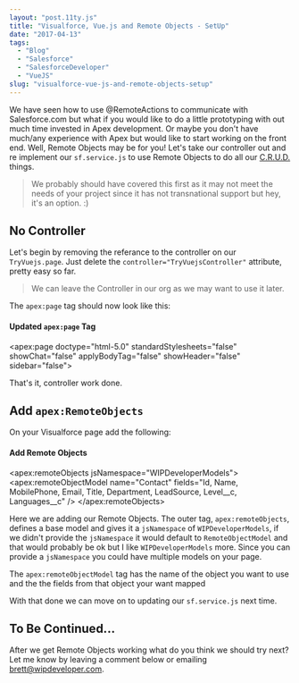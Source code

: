 ```yaml
---
layout: "post.11ty.js"
title: "Visualforce, Vue.js and Remote Objects - SetUp"
date: "2017-04-13"
tags: 
  - "Blog"
  - "Salesforce"
  - "SalesforceDeveloper"
  - "VueJS"
slug: "visualforce-vue-js-and-remote-objects-setup"
---
```


We have seen how to use @RemoteActions to communicate with Salesforce.com but what if you would like to do a little prototyping with out much time invested in Apex development. Or maybe you don't have much/any experience with Apex but would like to start working on the front end. Well, Remote Objects may be for you! Let's take our controller out and re implement our `sf.service.js` to use Remote Objects to do all our [C.R.U.D.](https://en.wikipedia.org/wiki/Create,_read,_update_and_delete) things.

> We probably should have covered this first as it may not meet the needs of your project since it has not transnational support but hey, it's an option. :)

## No Controller

Let's begin by removing the referance to the controller on our `TryVuejs.page`. Just delete the `controller="TryVuejsController"` attribute, pretty easy so far.

> We can leave the Controller in our org as we may want to use it later.

The `apex:page` tag should now look like this:

#### Updated `apex:page` Tag

<apex:page 
  doctype="html-5.0" 
  standardStylesheets="false" 
  showChat="false" 
  applyBodyTag="false" 
  showHeader="false" 
  sidebar="false">

That's it, controller work done.

## Add `apex:RemoteObjects`

On your Visualforce page add the following:

#### Add Remote Objects

<apex:remoteObjects jsNamespace="WIPDeveloperModels">
  <apex:remoteObjectModel 
    name="Contact" 
    fields="Id, Name, MobilePhone, Email, Title, Department, LeadSource, Level\_\_c, Languages\_\_c" />
</apex:remoteObjects>

Here we are adding our Remote Objects. The outer tag, `apex:remoteObjects`, defines a base model and gives it a `jsNamespace` of `WIPDeveloperModels`, if we didn't provide the `jsNamespace` it would default to `RemoteObjectModel` and that would probably be ok but I like `WIPDeveloperModels` more. Since you can provide a `jsNamespace` you could have multiple models on your page.

The `apex:remoteObjectModel` tag has the name of the object you want to use and the the fields from that object your want mapped

With that done we can move on to updating our `sf.service.js` next time.

## To Be Continued...

After we get Remote Objects working what do you think we should try next? Let me know by leaving a comment below or emailing [brett@wipdeveloper.com](mailto:brett@wipdeveloper.com).
